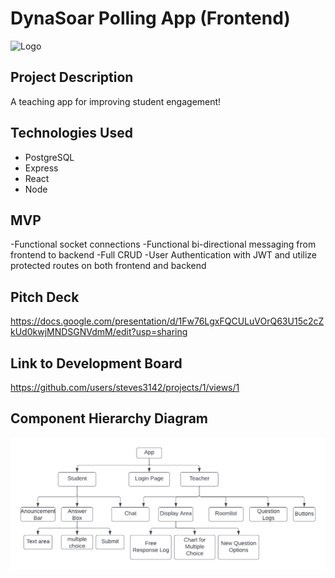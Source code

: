 # DynaSoar Polling App (Frontend)

![Logo](https://i.imgur.com/4Za1ekP.png)

## Project Description

A teaching app for improving student engagement! 

## Technologies Used

- PostgreSQL
- Express
- React
- Node 

## MVP 

-Functional socket connections
-Functional bi-directional messaging from frontend to backend
-Full CRUD
-User Authentication with JWT and utilize protected routes on both frontend and backend

## Pitch Deck 

https://docs.google.com/presentation/d/1Fw76LgxFQCULuVOrQ63U15c2cZkUd0kwjMNDSGNVdmM/edit?usp=sharing

## Link to Development Board

https://github.com/users/steves3142/projects/1/views/1

## Component Hierarchy Diagram

![ERD](CHD.png)

